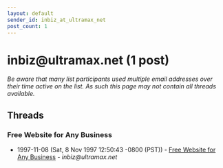 ```yaml
---
layout: default
sender_id: inbiz_at_ultramax_net
post_count: 1
---
```


# inbiz<span>@</span>ultramax.net (1 post)

_Be aware that many list participants used multiple email addresses over their time active on the list. As such this page may not contain all threads available._

## Threads

### Free Website for Any Business
+ 1997-11-08 (Sat, 8 Nov 1997 12:50:43 -0800 (PST)) - [Free Website for Any Business](/archive/1997/11/6c0c398e2e0ed1430680639428854266cc7a59de3a485c3b693bcc4e8d93e33c) - _inbiz@ultramax.net_


